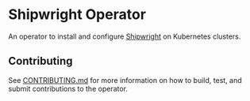# Shipwright Operator

An operator to install and configure [Shipwright](https://shipwright.io) on Kubernetes clusters.

## Contributing

See [CONTRIBUTING.md](CONTRIBUTING.md) for more information on how to build, test, and submit contributions to the operator.
